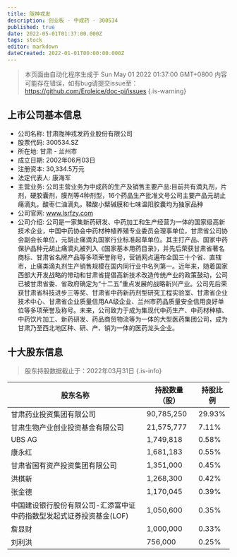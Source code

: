 ```yaml
---
title: 陇神戎发
description: 创业板 - 中成药 - 300534
published: true
date: 2022-05-01T01:37:00.000Z
tags: stock
editor: markdown
dateCreated: 2022-01-01T00:00:00.000Z
---
```


> 本页面由自动化程序生成于 Sun May 01 2022 01:37:00 GMT+0800
> 内容可能存在错误，如有bug请提交issue至：https://github.com/Eroleice/doc-pi/issues
{.is-warning}

## 上市公司基本信息
- 公司名称: 甘肃陇神戎发药业股份有限公司
- 股票代码: 300534.SZ
- 所在地: 甘肃 - 兰州市
- 成立日期: 2002年06月03日
- 注册资本: 30,334.5万元
- 法定代表人: 康海军
- 主营业务: 公司主营业务为中成药的生产及销售主要产品:目前共有滴丸剂，片剂，硬胶囊剂，膜剂等4种剂型，16个药品生产批准文号公司主要产品元胡止痛滴丸，酸枣仁油滴丸，鞣酸小檗碱膜和七味温阳胶囊均为独家品种
- 公司官网: www.lsrfzy.com
- 公司介绍: 公司是一家集新药研发、中药加工和生产经营为一体的国家级高新技术企业，中国中药协会中药材种植养殖专业委员会理事单位，甘肃省公司协会副会长单位，元胡止痛滴丸国家行业标准起草单位。其主打产品、国家中药保护品种元胡止痛滴丸被列入《国家基本用药目录》，并先后荣获甘肃省著名商标、甘肃省名牌产品等多项荣誉称号，营销网点遍布全国三十个省、直辖市，止痛类滴丸剂生产销售规模在国内同行业中名列第一。近年来，随着国家西部大开发战略的带动和甘肃省提倡高新技术改造传统产业的政策鼓动，公司已被甘肃省委、省政府确定为“十二五”重点发展的战略新兴产业。公司先后荣获甘肃省科技进步三等奖、甘肃省中药新药剂型研究工程实验室、甘肃省企业技术中心、甘肃省企业质量信用AA级企业、兰州市药品质量安全信用良好单位等多项荣誉及称号。未来，公司致力于成为集现代中药生产、中药材种植、中药饮片加工、新药研发、药品商贸物流等为一体的大型医药集团公司，成为甘肃乃至西北地区种、研、产、销为一体的医药龙头企业。


## 十大股东信息
> 股东持股数据截止于：2022年03月31日
{.is-info}

| 股东名称 | 持股数量（股） | 持股比例 |
| --- | --- | --- |
| 甘肃药业投资集团有限公司 | 90,785,250 | 29.93% |
| 甘肃生物产业创业投资基金有限公司 | 21,575,777 | 7.11% |
| UBS  AG | 1,749,818 | 0.58% |
| 康永红 | 1,681,183 | 0.55% |
| 甘肃省国有资产投资集团有限公司 | 1,351,000 | 0.45% |
| 洪棋新 | 1,268,300 | 0.42% |
| 张金德 | 1,170,045 | 0.39% |
| 中国建设银行股份有限公司-汇添富中证中药指数型发起式证券投资基金(LOF) | 1,050,600 | 0.35% |
| 詹显财 | 1,000,000 | 0.33% |
| 刘利洪 | 756,000 | 0.25% |




